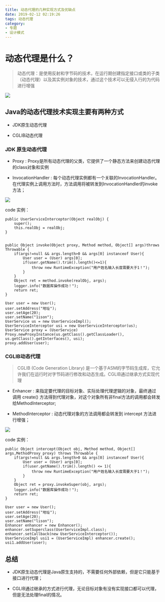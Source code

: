 ```yaml
---
title: 动态代理的几种实现方式及优缺点
date: 2019-02-12 02:19:26
tags: 动态代理
category:
- 专题
- 设计模式
---
```


# 动态代理是什么？

> 动态代理：是使用反射和字节码的技术，在运行期创建指定接口或类的子类（动态代理）以及其实例对象的技术，通过这个技术可以无侵入行的为代码进行增强

![](http://ww3.sinaimg.cn/large/006tNc79ly1g4jfgfq4zwj30jf055aba.jpg)

## Java的动态代理技术实现主要有两种方式

- JDK原生动态代理

- CGLIB动态代理

### JDK 原生动态代理

- Proxy : Proxy是所有动态代理的父类，它提供了一个静态方法来创建动态代理的class对象和实例

- InvocationHandler : 每个动态代理实例都有一个关联的InvocationHandler。 在代理实例上调用方法时，方法调用将被转发到InvocationHandler的invoke方法；

![](http://ww3.sinaimg.cn/large/006tNc79ly1g4jfgflfbuj30sm09ldh3.jpg)

code 实例：

```
public UserServiceInterceptor(Object realObj) {
    super();
    this.realObj = realObj;
}


public Object invoke(Object proxy, Method method, Object[] args)throws Throwable {
    if(args!=null && args.length>0 && args[0] instanceof User){
        User user = (User) args[0];
        if(user.getName().trim().length()<=1){
            throw new RuntimeException("用户姓名输入长度需要大于1！");
        }
    }
    Object ret = method.invoke(realObj, args);
    logger.info("数据库操作成功！");
    return ret;
}

User user = new User();
user.setAddress("地址");
user.setAge(20);
user.setName("1ison");
UserService us = new UserServiceImpl();
UserServiceInterceptor usi = new UserServiceInterceptor(us);
UserService proxy = (UserService) Proxy.newProxyInstance(us.getClass().getClassLoader(), us.getClass().getInterfaces(), usi);
proxy.addUser(user);
```

### CGLIB动态代理

> CGLIB (Code Generation Library) 是一个基于ASM的字节码生成库，它允许我们在运行时对字节码进行修改和动态生成。CGLIB通过继承方式实现代理

- Enhancer : 来指定要代理的目标对象、实际处理代理逻辑的对象，最终通过调用 create() 方法得到代理对象，对这个对象所有非final方法的调用都会转发给MethodInterceptor;

- MethodInterceptor : 动态代理对象的方法调用都会转发到 intercept 方法进行增强；

![](http://ww1.sinaimg.cn/large/006tNc79ly1g4jfgfh65gj30tb09h74x.jpg)

code 实例：

```
public Object intercept(Object obj, Method method, Object[] args,MethodProxy proxy) throws Throwable {
    if(args!=null && args.length>0 && args[0] instanceof User){
        User user = (User) args[0];
        if(user.getName().trim().length() <= 1){
            throw new RuntimeException("用户姓名输入长度需要大于1！");
        }
    }
    Object ret = proxy.invokeSuper(obj, args);
    logger.info("数据库操作成功！");
    return ret;
}

User user = new User();
user.setAddress("地址");
user.setAge(20);
user.setName("lison");
Enhancer enhancer = new Enhancer();
enhancer.setSuperclass(UserServiceImpl.class);
enhancer.setCallback(new UserServiceInterceptor());
UserServiceImpl usi1 = (UserServiceImpl) enhancer.create();
usi1.addUser(user);  
```

## 总结

- JDK原生动态代理是Java原生支持的，不需要任何外部依赖，但是它只能基于接口进行代理；

- CGLIB通过继承的方式进行代理，无论目标对象有没有实现接口都可以代理，但是无法处理final的情况。



